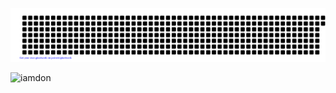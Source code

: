 ![I AM DON](https://github.com/GyalbuSherpa5/GyalbuSherpa5/blob/master/gitartwork.svg)
<p><img align="left" src="https://github-readme-stats.vercel.app/api/top-langs?username=gyalbusherpa5&show_icons=true&locale=en&layout=compact&theme=light" alt="iamdon" /></p>

